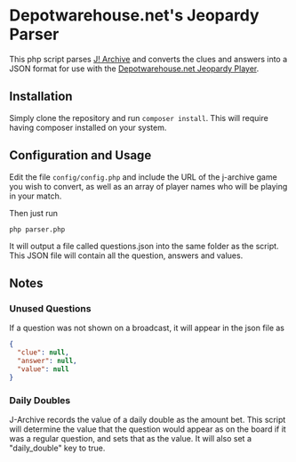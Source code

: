 Depotwarehouse.net's Jeopardy Parser
=====================================

This php script parses [J! Archive](http://j-archive.com/) and converts the clues and answers into a JSON format for use with
the [Depotwarehouse.net Jeopardy Player](http://github.com/tpavlek/Jeopardy).

Installation
----------------

Simply clone the repository and run `composer install`. This will require having composer installed on your system.

Configuration and Usage
--------------------------

Edit the file `config/config.php` and include the URL of the j-archive game you wish to convert, as well as an array of 
player names who will be playing in your match.

Then just run
```
php parser.php
```

It will output a file called questions.json into the same folder as the script. This JSON file will contain all the question,
answers and values.

Notes
-------

### Unused Questions

If a question was not shown on a broadcast, it will appear in the json file as
```json
{
  "clue": null,
  "answer": null,
  "value": null
}
```

### Daily Doubles

J-Archive records the value of a daily double as the amount bet. This script will determine the value that the question
would appear as on the board if it was a regular question, and sets that as the value. It will also set a "daily_double" 
key to true.
